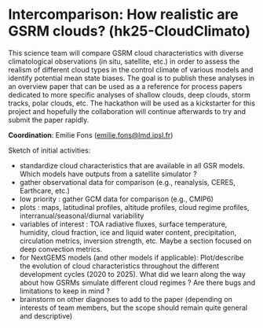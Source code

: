 # Intercomparison: How realistic are GSRM clouds? (hk25-CloudClimato)


This science team will compare GSRM cloud characteristics with diverse climatological observations (in situ, satellite, etc.) in order to assess the realism of different cloud types in the control climate of various models and identify potential mean state biases. The goal is to publish these analyses in an overview paper that can be used as a a reference for process papers dedicated to more specific analyses of shallow clouds, deep clouds, storm tracks, polar clouds, etc. The hackathon will be used as a kickstarter for this project and hopefully the collaboration will continue afterwards to try and submit the paper rapidly. 

**Coordination**: Emilie Fons (emilie.fons@lmd.ipsl.fr)

Sketch of initial activities: 
- standardize cloud characteristics that are available in all GSR models. Which models have outputs from a satellite simulator ? 
- gather observational data for comparison (e.g., reanalysis, CERES, Earthcare, etc.)
- low priority : gather GCM data for comparison (e.g., CMIP6) 
- plots : maps, latitudinal profiles, altitude profiles, cloud regime profiles, interranual/seasonal/diurnal variability
- variables of interest : TOA radiative fluxes, surface temperature, humidity, cloud fraction, ice and liquid water content, precipitation, circulation metrics, inversion strength, etc. Maybe a section focused on deep convection metrics. 
- for NextGEMS models (and other models if applicable): Plot/describe the evolution of cloud characteristics throughout the different development cycles (2020 to 2025). What did we learn along the way about how GSRMs simulate different cloud regimes ? Are there bugs and limitations to keep in mind ? 
- brainstorm on other diagnoses to add to the paper (depending on interests of team members, but the scope should remain quite general and descriptive)  
